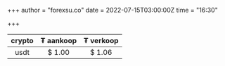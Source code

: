 +++
author = "forexsu.co"
date = 2022-07-15T03:00:00Z
time = "16:30"

+++


crypto| ₮ aankoop| ₮ verkoop
:-----:|:-----:|:-----:
usdt  |$ 1.00|$ 1.06

